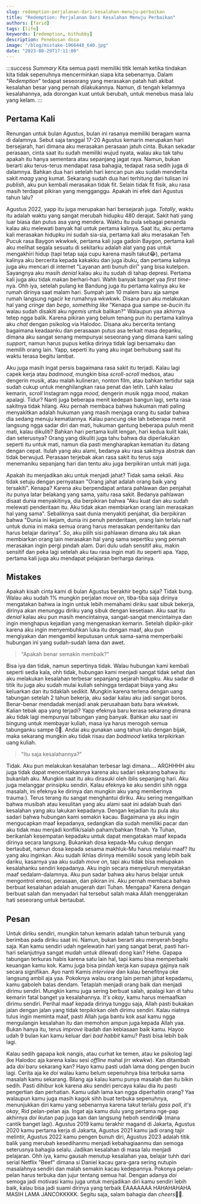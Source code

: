 ```yaml
---
slug: redemption-perjalanan-dari-kesalahan-menuju-perbaikan
title: "Redemption: Perjalanan Dari Kesalahan Menuju Perbaikan"
authors: [farid]
tags: [life]
keywords: [redemption, bithubby]
description: Penebusan dosa
image: "/blog/mistake-1966448_640.jpg"
date: "2023-08-29T17:11:00"
---
```


:::success _Summary_
Kita semua pasti memiliki titik lemah ketika tindakan kita tidak sepenuhnya mencerminkan siapa kita sebenarnya. Dalam "_Redemption_" tedapat seseorang yang merasakan patah hati akibat kesalahan besar yang pernah dilakukannya. Namun, di tengah kelamnya kesalahannya, ada dorongan kuat untuk berubah, untuk menebus masa lalu yang kelam.
:::

<!-- truncate -->

## Pertama Kali

Renungan untuk bulan Agustus, bulan ini rasanya memiliki beragam warna di dalamnya. Sebut saja tanggal 17-20 Agustus kemarin merupakan hari bersejarah, hari dimana aku merasakan perasaan jatuh cinta. Bukan sekadar perasaan, cinta saat itu sudah memiliki wujud nyata, walau aku tak tahu apakah itu hanya sementara atau sepanjang jagat raya. Namun, bukan berarti aku terus-terus mendapat rasa bahagia, tedapat rasa sedih juga di dalamnya. Bahkan dua hari setelah hari kencan pun aku sudah menderita sakit _maag_ yang kumat. Sekarang sudah dua hari terhitung dari tulisan ini _publish_, aku pun kembali merasakan tidak fit. Selain tidak fit fisik, aku rasa masih terdapat pikiran yang mengganggu. Apakah ini efek dari Agustus tahun lalu?

Agustus 2022, yapp itu juga merupakan hari bersejarah juga. _Totally_, waktu itu adalah waktu yang sangat merubah hidupku 480 derajat. Sakit hati yang luar biasa dan putus asa yang mendera. Waktu itu pula sebagai penanda kalau aku melewati banyak hal untuk pertama kalinya. Saat itu, aku pertama kali merasakan hidupku ini sudah sia-sia, pertama kali aku merasakan Teh Pucuk rasa Baygon wkwkwk, pertama kali juga gadoin Baygon, pertama kali aku melihat segala sesuatu di sekitarku adalah alat yang pas untuk mengakhiri hidup (tapi tetap saja cupu karena masih takut😂), pertama kalinya aku bercerita kepada kakakku dan juga ibuku, dan pertama kalinya juga aku mencari di internet "Layanan anti bunuh diri" yang bisa kutelpon. Sayangnya aku masih _denial_ kalau aku itu sudah di tahap depresi. Pertama kali juga aku tidak makan berhari-hari. Wahh banyak banget yaa _first time_-nya. Ohh iya, setelah pulang ke Bandung juga itu pertama kalinya aku ke rumah dirinya saat malam hari. Sumpah jam 10 malem baru aja sampe rumah langsung ngacir ke rumahnya wkwkwk. Disana pun aku melakukan hal yang _cringe_ dan _bego_, _something like_ "Kenapa gua sampe se-_bucin_ itu walau sudah disakiti aku _ngemis_ untuk balikan?" Walaupun yaa akhirnya tetep ngga balik. Karena pikiran yang belum tenang pun itu pertama kalinya aku _chat_ dengan psikolog via Halodoc. Disana aku bercerita tentang bagaimana keadaanku dan perasaaan putus asa terkait masa depanku, dimana aku sangat senang mempunyai seseorang yang dimana kami saling _support_, namun harus pupus ketika dirinya tidak lagi bersamaku dan memilih orang lain. Yapp, seperti itu yang aku ingat berhubung saat itu waktu terasa begitu lambat.

Aku juga masih ingat persis bagaimana rasa sakit itu terjadi. Kalau lagi capek kerja atau _badmood_, mungkin bisa _scroll-scroll_ medsos, atau dengerin musik, atau malah kulineran, nonton film, atau bahkan tertidur saja sudah cukup untuk menghilangkan rasa penat dan letih. Lahh kalau kemarin, _scroll_ Instagram ngga _mood_, dengerin musik ngga _mood_, makan apalagi. Tidur? Nanti juga beberapa menit kedepan bangun lagi, serta rasa sakitnya tidak hilang. Aku pernah membaca bahwa hukuman mati paling menyakitkan adalah hukuman yang masih menjaga orang itu sadar bahwa dia sedang menuju kematiannya. Kalau pancung oke lah beberapa menit langsung ngga sadar diri dan mati, hukuman gantung beberapa puluh menit mati, kalau dikuliti? Bahkan hari pertama kulit lengan, hari kedua kulit kaki, dan seterusnya? Orang yang dikuliti juga tahu bahwa dia diperlakukan seperti itu untuk mati, namun dia pasti mengharapkan kematian itu datang dengan cepat. Itulah yang aku alami, bedanya aku rasa sakitnya abstrak dan tidak berwujud. Perasaan terjebak akan rasa sakit itu terus saja menemaniku sepanjang hari dan tentu aku juga berpikiran untuk mati juga.

Apakah itu menjadikan aku untuk menjadi jahat? Tidak sama sekali. Aku tidak setuju dengan pernyataan "Orang jahat adalah orang baik yang tersakiti". Kenapa? Karena aku berpendapat antara pahlawan dan penjahat itu punya latar belakang yang sama, yaitu rasa sakit. Bedanya pahlawan disaat dunia menyakitinya, dia berpikiran bahwa "Aku kuat dan aku sudah melewati penderitaan itu. Aku tidak akan membiarkan orang lain merasakan hal yang sama". Sebaliknya saat dunia menyakiti penjahat, dia berpikiran bahwa "Dunia ini kejam, dunia ini penuh penderitaan, orang lain terlalu naif untuk dunia ini maka semua orang harus merasakan penderitanku dan harus belajar darinya". _So_, aku pilih sisi pahlawan dimana aku tak akan membiarkan orang lain merasakan hal yang sama sepertiku yang pernah merasakan ingin pergi pindah alam. Dari dulu udah sensitif aku, makin sensitif dan peka lagi setelah aku tau rasa ingin mati itu seperti apa. Yapp, pertama kali juga aku mendapat pelajaran berharga darinya.

## Mistakes

Apakah kisah cinta kami di bulan Agustus berakhir begitu saja? Tidak bung. Walau aku sudah 1% mungkin perjalan _move on_, tiba-tiba saja dirinya mengatakan bahwa ia ingin untuk lebih memahami diriku saat sibuk bekerja, dirinya akan menunggu diriku yang sibuk dengan kesetiaan. Aku saat itu _denial_ kalau aku pun masih mencintainya, sangat-sangat mencintainya dan ingin menghapus kejadian yang mengenaskan kemarin. Setelah dipikir-pikir karena aku ingin menyembuhkan luka itu dengan maaf, aku pun mengiyakan dan mengambil keputusan untuk sama-sama memperbaiki hubungan ini yang sudah-sudah lama dan awet.

> "Apakah benar semakin membaik?"

Bisa iya dan tidak, namun sepertinya tidak. Walau hubungan kami kembali seperti sedia kala, ohh tidak, hubungan kami menjadi sangat tidak sehat dan aku melakukan kesalahan terbesar sepanjang sejarah hidupku. Aku sadar di titik itu juga aku sudah mulai kuliah sehingga terdapat biaya yang aku keluarkan dan itu tidaklah sedikit. Mungkin karena terlena dengan uang tabungan setelah 2 tahun bekerja, aku sadar kalau aku jadi sangat boros. Benar-benar mendadak menjadi anak perusahaan batu bara wkwkwk. Kalian tebak apa yang terjadi? Yapp efeknya baru kerasa sekarang dimana aku tidak lagi mempunyai tabungan yang banyak. Bahkan aku saat ini bingung untuk membayar kuliah, masa iya harus merogoh semua tabunganku sampe 0🥹. Andai aku gunakan uang tahun lalu dengan bijak, maka sekarang mungkin aku tidak risau dan _badmood_ ketika terpikirkan uang kuliah.

> "Itu saja kesalahannya?"

Tidak. Aku pun melakukan kesalahan terbesar lagi dimana.... ARGHHHH aku juga tidak dapat menceritakannya karena aku sadari sekarang bahwa itu bukanlah aku. Mungkin saat itu aku dirasuki oleh iblis sepanjang hari. Aku juga melanggar prinsipku sendiri. Kalau efeknya ke aku sendiri sihh ngga masalah, ini efeknya ke dirinya dan mungkin aku yang memberinya trauma:). Terus terang itu sangat menghantui diriku. Aku sering mengaitkan bahwa musibah atau kesulitan yang aku alami saat ini adalah buah dari kesalahan yang aku lakukan kepadanya. Dengan kejadian itu pula aku sadari bahwa hubungan kami semakin kacau. Bagaimana ya aku ingin mengucapkan maaf kepadanya, sedangkan dia sudah memiliki pacar dan aku tidak mau menjadi konflik/salah paham/bahkan fitnah. Ya Tuhan, berikanlah kesempatan kepadaku untuk dapat mengatakan maaf kepada dirinya secara langsung. Bukankah dosa kepada-Mu cukup dengan bertaubat, namun dosa kepada sesama makhluk-Mu harus melalui maaf? Itu yang aku inginkan. Aku sudah ikhlas dirinya memiliki sosok yang lebih baik dariku, kasarnya yaa aku sudah _move on_, tapi aku tidak bisa melupakan kesalahanku sendiri kepadanya. Aku ingin secara menyeluruh menyatakan maaf sedalam-dalamnya. Aku pun sadar bahwa aku harus belajar untuk mengontrol emosi, perasaan, dan pikiran ini. Aku pernah membaca bahwa berbuat kesalahan adalah anugerah dari Tuhan. Mengapa? Karena dengan berbuat salah dan menyadari hal tersebut salah maka Allah menggerakan hati seseorang untuk bertaubat.

## Pesan

Untuk diriku sendiri, mungkin tahun kemarin adalah tahun terburuk yang berimbas pada diriku saat ini. Namun, bukan berarti aku menyerah begitu saja. Kan kamu sendiri udah ngelewatin hari yang sangat berat, pasti hari-hari selanjutnya sangat mudah untuk dilewati dong kan? Hehe. Gapapa tabungan terkuras habis karena satu lain hal, tapi kamu bisa memperbaiki keuangan kamu kok. Kamu juga bisa pindah kerja kan supaya gajinya naik secara signifikan. Ayo nanti Kamis _interview_ dan kalau benefitnya oke langsung ambil aja yaa. Pokoknya walau orang lain pernah jahat kepadamu, kamu gaboleh balas dendam. Tetaplah menjadi orang baik dan menjadi dirimu sendiri. Mungkin kamu juga sering berbuat salah, apalagi kan di tahu kemarin fatal banget ya kesalahannya. _It's okay_, kamu harus memaafkan dirimu sendiri. Perihal maaf kepada dirinya tunggu saja, Allah pasti bukakan jalan dengan jalan yang tidak terpikirkan oleh dirimu sendiri. Kalau niatnya tulus ingin meminta maaf, pasti Allah juga bantu kok asal kamu ngga mengulangin kesalahan itu dan memohon ampun juga kepada Allah yaa. Bukan hanya itu, terus _improve_ ibadah dan kebiasaan baik kamu. Hayoo udah 9 bulan kan kamu keluar dari _bad habbit_ kamu? Pasti bisa lebih baik lagi.

Kalau sedih gapapa kok nangis, atau curhat ke temen, atau ke psikolog lagi (ke Halodoc aja karena kalau sesi _offline_ mahal jirr wkwkw). Kan ditambah ada _doi_ baru sekarang kan? Hayo kamu pasti udah lama dong pengen bucin lagi. Cerita aja ke _doi_ walau kamu belum sepenuhnya bisa terbuka sama masalah kamu sekarang. Bilang aja kalau kamu punya masalah dan itu bikin sedih. Pasti dihibur kok karena aku sendiri percaya kalau dia itu pasti pengertian dan perhatian. Kamu udah lama kan ngga diperhatiin orang? Yaa walaupun kamu juga masih kagok sihh buat terbuka sepenuhnya, menunjukkan diri kamu yang sebenarnya karena takut terlalu _gass poll_, _it's okay_, Rid pelan-pelan aja. Ingat aja kamu dulu yang pertama nge-pap akhirnya _doi_ ikutan pap juga kan dan langsung heboh sendiri😂 (mana cantik banget lagi). Agustus 2019 kamu terakhir magand di Jakarta, Agustus 2020 kamu pertama kerja di Jakarta, Agustus 2021 kamu jadi orang tajir melintir, Agustus 2022 kamu pengen bunuh diri, Agustus 2023 adalah titik balik yang merubah kesedihanmu menjadi kebahagiaanmu dan semoga seterusnya bahagia selalu. Jadikan kesalahan di masa lalu menjadi pelajaran. Ohh iya, kamu gausah menutup kesalahan yaa, belajar tuhh dari serial Netflix "Beef" dimana si Daniel kacau gara-gara sering nutupin masalahnya sendiri dan malah semakin kacau kedepannya. Pokonya pelan-pelan harus terbuka dan jujur tentang semua hal. Dengan adanya _doi_ semoga jadi motivasi kamu juga untuk menjadikan diri kamu sendiri lebih baik, kalau bisa jadi suami dirinya yang terbaik EAAAAAAA HAHAHAHAHA MASIH LAMA JANCOKKKKK. Segitu saja, salam bahagia dan *cheers*✌🏻.
